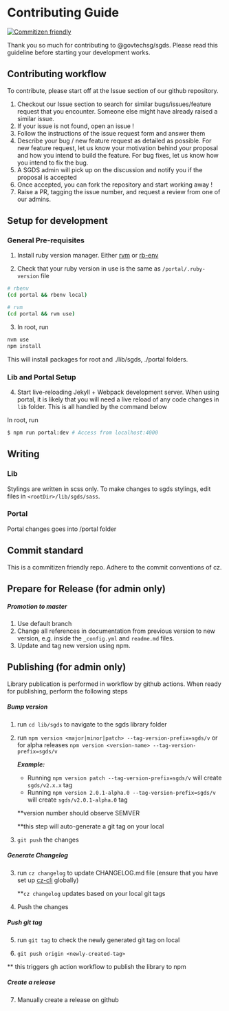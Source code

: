 # Contributing Guide

[![Commitizen friendly](https://img.shields.io/badge/commitizen-friendly-brightgreen.svg)](http://commitizen.github.io/cz-cli/)

Thank you so much for contributing to @govtechsg/sgds. Please read this guideline before starting your development works.

## Contributing workflow

To contribute, please start off at the Issue section of our github repository.

1. Checkout our Issue section to search for similar bugs/issues/feature request that you encounter. Someone else might have already raised a similar issue.
2. If your issue is not found, open an issue !
3. Follow the instructions of the issue request form and answer them
4. Describe your bug / new feature request as detailed as possible. For new feature request, let us know your motivation behind your proposal and how you intend to build the feature. For bug fixes, let us know how you intend to fix the bug.
5. A SGDS admin will pick up on the discussion and notify you if the proposal is accepted
6. Once accepted, you can fork the repository and start working away !
7. Raise a PR, tagging the issue number, and request a review from one of our admins.

## Setup for development

### General Pre-requisites

1. Install ruby version manager. Either [rvm](https://rvm.io/) or [rb-env](https://github.com/rbenv/rbenv)

2. Check that your ruby version in use is the same as `/portal/.ruby-version` file

```bash
# rbenv
(cd portal && rbenv local)

# rvm
(cd portal && rvm use)
```

3. In root, run

```bash
nvm use
npm install
```

This will install packages for root and ./lib/sgds, ./portal folders.

### Lib and Portal Setup

4. Start live-reloading Jekyll + Webpack development server. When using portal, it is likely that you will need a live reload of any code changes in `lib` folder. This is all handled by the command below

In root, run

```bash
$ npm run portal:dev # Access from localhost:4000
```

## Writing

### Lib

Stylings are written in scss only. To make changes to sgds stylings, edit files in `<rootDir>/lib/sgds/sass`.

### Portal

Portal changes goes into /portal folder

## Commit standard

This is a commitizen friendly repo. Adhere to the commit conventions of cz.

## Prepare for Release (for admin only)

##### Promotion to master

1. Use default branch
2. Change all references in documentation from previous version to new version, e.g. inside the `_config.yml` and `readme.md` files.
3. Update and tag new version using npm.

## Publishing (for admin only)

Library publication is performed in workflow by github actions. When ready for publishing, perform the following steps

##### Bump version

1. run `cd lib/sgds` to navigate to the sgds library folder
2. run `npm version <major|minor|patch> --tag-version-prefix=sgds/v`
   or for alpha releases
   `npm version <version-name> --tag-version-prefix=sgds/v`

   ***Example:*** 
   - Running `npm version patch --tag-version-prefix=sgds/v` will create `sgds/v2.x.x` tag
   - Running `npm version 2.0.1-alpha.0 --tag-version-prefix=sgds/v` will create `sgds/v2.0.1-alpha.0` tag

   \*\*version number should observe SEMVER

   \*\*this step will auto-generate a git tag on your local

3. `git push` the changes

##### Generate Changelog

3. run `cz changelog` to update CHANGELOG.md file (ensure that you have set up [cz-cli](https://github.com/commitizen/cz-cli) globally)

   \*\*`cz changelog` updates based on your local git tags

4. Push the changes

##### Push git tag

5. run `git tag` to check the newly generated git tag on local

6. `git push origin <newly-created-tag>`

\*\* this triggers gh action workflow to publish the library to npm

##### Create a release

7. Manually create a release on github
